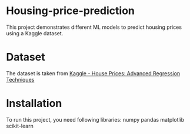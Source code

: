 # Housing-price-prediction
This project demonstrates different ML models to predict housing prices using a Kaggle dataset.  

# Dataset
The dataset is taken from [Kaggle - House Prices: Advanced Regression Techniques](https://www.kaggle.com/c/house-prices-advanced-regression-techniques)

# Installation
To run this project, you need following libraries:
numpy
pandas
matplotlib
scikit-learn
